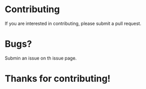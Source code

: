 # Contributing
If you are interested in contributing, please submit a pull request.

# Bugs?
Submin an issue on th issue page.

# Thanks for contributing!

